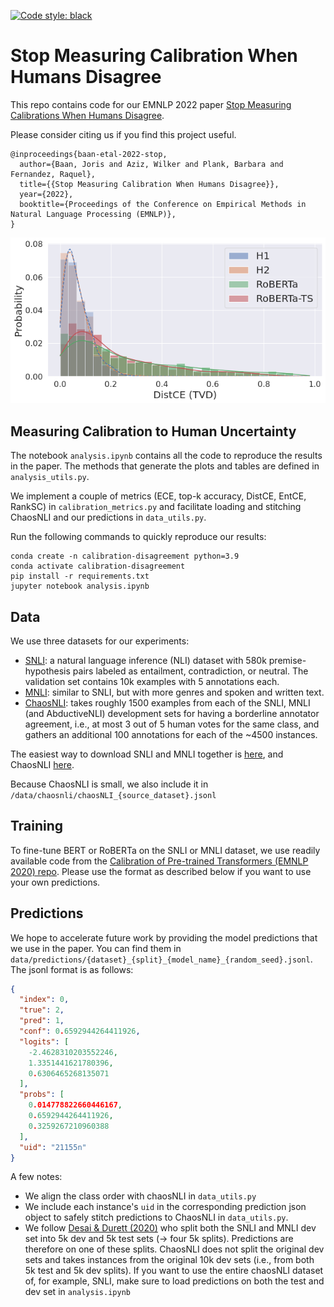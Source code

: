 <a href="https://github.com/psf/black"><img alt="Code style: black" src="https://img.shields.io/badge/code%20style-black-000000.svg"></a>

# Stop Measuring Calibration When Humans Disagree
This repo contains code for our EMNLP 2022 paper [Stop Measuring Calibrations When Humans Disagree](https://arxiv.org/abs/2210.16133).

Please consider citing us if you find this project useful.
```
@inproceedings{baan-etal-2022-stop,
  author={Baan, Joris and Aziz, Wilker and Plank, Barbara and Fernandez, Raquel},
  title={{Stop Measuring Calibration When Humans Disagree}},
  year={2022},
  booktitle={Proceedings of the Conference on Empirical Methods in Natural Language Processing (EMNLP)},
}
```
![Figure 2](figure2.png)

## Measuring Calibration to Human Uncertainty
The notebook `analysis.ipynb` contains all the code to reproduce the results in the paper. The methods that generate the plots and tables are defined in `analysis_utils.py`.

We implement a couple of metrics (ECE, top-k accuracy, DistCE, EntCE, RankSC) in `calibration_metrics.py` and facilitate loading and stitching ChaosNLI and our predictions in `data_utils.py`.

Run the following commands to quickly reproduce our results:
```shell
conda create -n calibration-disagreement python=3.9
conda activate calibration-disagreement
pip install -r requirements.txt
jupyter notebook analysis.ipynb
```


## Data
We use three datasets for our experiments:
- [SNLI](https://nlp.stanford.edu/projects/snli/): a natural language inference (NLI) dataset with 580k premise-hypothesis pairs labeled as entailment, contradiction, or neutral. The validation set contains 10k examples with 5 annotations each.
- [MNLI](https://cims.nyu.edu/~sbowman/multinli/): similar to SNLI, but with more genres and spoken and written text. 
- [ChaosNLI](https://github.com/easonnie/ChaosNLI): takes roughly 1500 examples from each of the SNLI, MNLI (and AbductiveNLI) development sets for having a borderline annotator agreement, i.e., at most 3 out of 5 human votes for the same class, and gathers an additional 100 annotations for each of the ~4500 instances.

The easiest way to download SNLI and MNLI together is [here](https://github.com/shreydesai/calibration#obtaining-datasets), and ChaosNLI [here](https://github.com/easonnie/ChaosNLI#where-can-i-download-the-data).

Because ChaosNLI is small, we also include it in `/data/chaosnli/chaosNLI_{source_dataset}.jsonl`  

## Training
To fine-tune BERT or RoBERTa on the SNLI or MNLI dataset, we use readily available code from the [Calibration of Pre-trained Transformers (EMNLP 2020) repo](https://github.com/shreydesai/calibration). Please use the format as described below if you want to use your own predictions.

## Predictions
We hope to accelerate future work by providing the model predictions that we use in the paper. You can find them in `data/predictions/{dataset}_{split}_{model_name}_{random_seed}.jsonl`. The jsonl format is as follows:
```json lines
{
  "index": 0,
  "true": 2,
  "pred": 1,
  "conf": 0.6592944264411926,
  "logits": [
    -2.4628310203552246,
    1.3351441621780396,
    0.6306465268135071
  ],
  "probs": [
    0.014778822660446167,
    0.6592944264411926,
    0.3259267210960388
  ],
  "uid": "21155n"
}
```
A few notes:
- We align the class order with chaosNLI in `data_utils.py`
- We include each instance's `uid` in the corresponding prediction json object to safely stitch predictions to ChaosNLI in `data_utils.py`.
- We follow [Desai & Durett (2020)](https://github.com/shreydesai/calibration) who split both the SNLI and MNLI dev set into 5k dev and 5k test sets (-> four 5k splits). Predictions are therefore on one of these splits. ChaosNLI does not split the original dev sets and takes instances from the original 10k dev sets (i.e., from both 5k test and 5k dev splits). If you want to use the entire chaosNLI dataset of, for example, SNLI, make sure to load predictions on both the test and dev set in `analysis.ipynb`